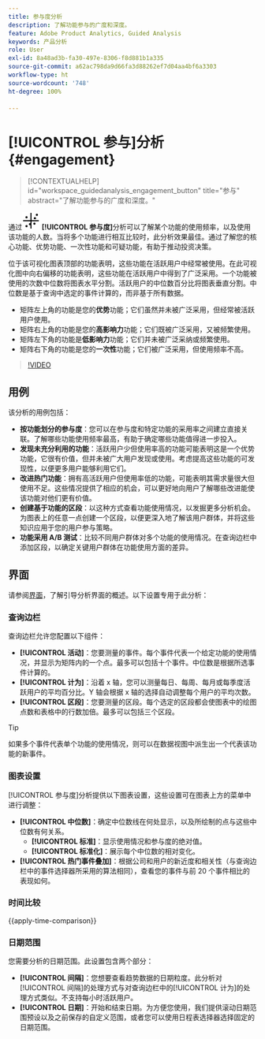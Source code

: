 ```yaml
---
title: 参与度分析
description: 了解功能参与的广度和深度。
feature: Adobe Product Analytics, Guided Analysis
keywords: 产品分析
role: User
exl-id: 8a48ad3b-fa30-497e-8306-f8d881b1a335
source-git-commit: a62ac798da9d66fa3d88262ef7d04aa4bf6a3303
workflow-type: ht
source-wordcount: '748'
ht-degree: 100%

---
```


# [!UICONTROL 参与]分析 {#engagement}

<!-- markdownlint-disable MD034 -->

>[!CONTEXTUALHELP]
>id="workspace_guidedanalysis_engagement_button"
>title="参与"
>abstract="了解功能参与的广度和深度。"

<!-- markdownlint-enable MD034 -->


通过![EngagementGraph](/help/assets/icons/EngagementGraph.svg) **[!UICONTROL 参与度]**&#x200B;分析可以了解某个功能的使用频率，以及使用该功能的人数。当将多个功能进行相互比较时，此分析效果最佳。通过了解您的核心功能、优势功能、一次性功能和可疑功能，有助于推动投资决策。

位于该可视化图表顶部的功能表明，这些功能在活跃用户中经常被使用。在此可视化图中向右偏移的功能表明，这些功能在活跃用户中得到了广泛采用。一个功能被使用的次数中位数将图表水平分割。活跃用户的中位数百分比将图表垂直分割。中位数是基于查询中选定的事件计算的，而非基于所有数据。

* 矩阵左上角的功能是您的&#x200B;**优势**&#x200B;功能；它们虽然并未被广泛采用，但经常被活跃用户使用。
* 矩阵右上角的功能是您的&#x200B;**高影响力**&#x200B;功能；它们既被广泛采用，又被频繁使用。
* 矩阵左下角的功能是&#x200B;**低影响力**&#x200B;功能；它们并未被广泛采纳或频繁使用。
* 矩阵右下角的功能是您的&#x200B;**一次性**&#x200B;功能；它们被广泛采用，但使用频率不高。

>[!VIDEO](https://video.tv.adobe.com/v/3429489/&learn=on)


## 用例

该分析的用例包括：

* **按功能划分的参与度**：您可以在参与度和特定功能的采用率之间建立直接关联。了解哪些功能使用频率最高，有助于确定哪些功能值得进一步投入。
* **发现未充分利用的功能**：活跃用户少但使用率高的功能可能表明这是一个优势功能，它很有价值，但并未被广大用户发现或使用。考虑提高这些功能的可发现性，以便更多用户能够利用它们。
* **改进热门功能**：拥有高活跃用户但使用率低的功能，可能表明其需求量很大但使用不足。这些情况提供了相应的机会，可以更好地向用户了解哪些改进能使该功能对他们更有价值。
* **创建基于功能的区段**：以这种方式查看功能使用情况，以发掘更多分析机会。为图表上的任意一点创建一个区段，以便更深入地了解该用户群体，并将这些知识应用于您的用户参与策略。
* **功能采用 A/B 测试**：比较不同用户群体对多个功能的使用情况。在查询边栏中添加区段，以确定关键用户群体在功能使用方面的差异。

## 界面

请参阅[界面](../overview.md#interface)，了解引导分析界面的概述。以下设置专用于此分析：

### 查询边栏

查询边栏允许您配置以下组件：

* **[!UICONTROL 活动]**：您要测量的事件。每个事件代表一个给定功能的使用情况，并显示为矩阵内的一个点。最多可以包括十个事件。中位数是根据所选事件计算的。
* **[!UICONTROL 计为]**：沿着 x 轴，您可以测量每日、每周、每月或每季度活跃用户的平均百分比。Y 轴会根据 x 轴的选择自动调整每个用户的平均次数。
* **[!UICONTROL 区段]**：您要测量的区段。每个选定的区段都会使图表中的绘图点数和表格中的行数加倍。最多可以包括三个区段。

>[!TIP]
>
>如果多个事件代表单个功能的使用情况，则可以在数据视图中派生出一个代表该功能的新事件。

### 图表设置

[!UICONTROL 参与度]分析提供以下图表设置，这些设置可在图表上方的菜单中进行调整：

* **[!UICONTROL 中位数]**：确定中位数线在何处显示，以及所绘制的点与这些中位数有何关系。
   * **[!UICONTROL 标准]**：显示使用情况和参与度的绝对值。
   * **[!UICONTROL 标准化]**：展示每个中位数的相对变化。
* **[!UICONTROL 热门事件叠加]**：根据公司和用户的新近度和相关性（与查询边栏中的事件选择器所采用的算法相同），查看您的事件与前 20 个事件相比的表现如何。

### 时间比较

{{apply-time-comparison}}

### 日期范围

您需要分析的日期范围。此设置包含两个部分：

* **[!UICONTROL 间隔]**：您想要查看趋势数据的日期粒度。此分析对[!UICONTROL 间隔]的处理方式与对查询边栏中的[!UICONTROL 计为]的处理方式类似。不支持每小时活跃用户。
* **[!UICONTROL 日期]**：开始和结束日期。为方便您使用，我们提供滚动日期范围预设以及之前保存的自定义范围，或者您可以使用日程表选择器选择固定的日期范围。

<!--
## Example

See below for an example of the analysis.

![Enagement compare](../assets/engagement-compare.png)
-->
